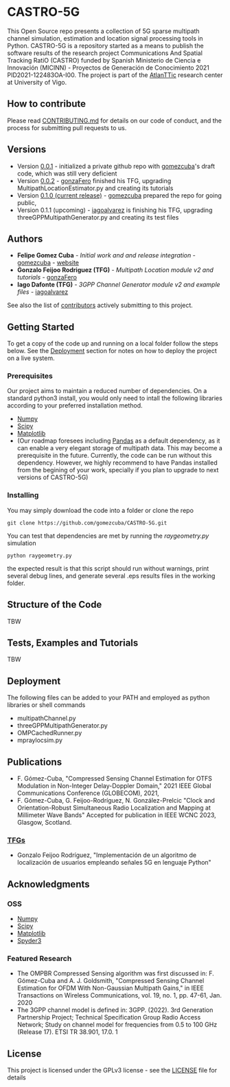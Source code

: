 # CASTRO-5G

This Open Source repo presents a collection of 5G sparse multipath channel simulation, estimation and location signal processing tools in Python. CASTRO-5G is a repository started as a means to publish the software results of the research project Communications And Spatial Tracking RatiO (CASTRO) funded by Spanish Ministerio de Ciencia e Innovación (MICINN) - Proyectos de Generación de Conocimiento 2021 PID2021-122483OA-I00. The project is part of the [AtlanTTic](atlanttic.uvigo.es/) research center at University of Vigo.

## How to contribute

Please read [CONTRIBUTING.md](CONTRIBUTE.md) for details on our code of conduct, and the process for submitting pull requests to us.

## Versions

* Version [0.0.1](https://github.com/gomezcuba/CASTRO-5G/commit/4bec7196ccf48104f0ba5c6844e80f751b8f4db1) - initialized a private github repo with [gomezcuba](https://github.com/gomezcuba)'s draft code, which was still very deficient
* Version [0.0.2](https://github.com/gomezcuba/CASTRO-5G/commit/2cdb85b31b8327e2401333abb74ab661c051118a) - [gonzaFero](https://github.com/gonzaFero) finished his TFG, upgrading MultipathLocationEstimator.py and creating its tutorials
* Version [0.1.0 (current release)](https://github.com/gomezcuba/CASTRO-5G/releases/tag/v0.1.0-alpha.multipathlocationlibrary) - [gomezcuba](https://github.com/gomezcuba) prepared the repo for going public, 
* Version 0.1.1 (upcoming) - [iagoalvarez](https://github.com/iagoalvarez) is finishing his TFG, upgrading threeGPPMultipathGenerator.py and creating its test files

## Authors

* **Felipe Gomez Cuba** - *Initial work and and release integration* - [gomezcuba](https://github.com/gomezcuba) - [website](https://www.felipegomezcuba.info/)
* **Gonzalo Feijoo Rodriguez (TFG)** - *Multipath Location module v2 and tutorials* - [gonzaFero](https://github.com/gonzaFero)
* **Iago Dafonte (TFG)** - *3GPP Channel Generator module v2 and example files* - [iagoalvarez](https://github.com/iagoalvarez)

See also the list of [contributors](https://github.com/your/project/contributors) actively submitting to this project.

## Getting Started

To get a copy of the code up and running on a local folder follow the steps below. See the [Deployment](#deployment) section for notes on how to deploy the project on a live system.

### Prerequisites

Our project aims to maintain a reduced number of dependencies. On a standard python3 install, you would only need to intall the following libraries according to your preferred installation method.

* [Numpy](https://numpy.org/)
* [Scipy](https://scipy.org/)
* [Matplotlib](https://matplotlib.org/)
* (Our roadmap foresees including [Pandas](https://pandas.pydata.org/) as a default dependency, as it can enable a very elegant storage of multipath data. This may become a prerequisite in the future. Currently, the code can be run without this dependency. However, we highly recommend to have Pandas installed from the begining of your work, specially if you plan to upgrade to next versions of CASTRO-5G)

### Installing

You may simply download the code into a folder or clone the repo

```
git clone https://github.com/gomezcuba/CASTRO-5G.git
```

You can test that dependencies are met by running the *raygeometry.py* simulation

```
python raygeometry.py
```

the expected result is that this script should run without warnings, print several debug lines, and generate several .eps results files in the working folder.

## Structure of the Code

TBW

## Tests, Examples and Tutorials

TBW

## Deployment

The following files can be added to your PATH and employed as python libraries or shell commands

* multipathChannel.py
* threeGPPMultipathGenerator.py
* OMPCachedRunner.py
* mpraylocsim.py

##  Publications

* F. Gómez-Cuba, "Compressed Sensing Channel Estimation for OTFS Modulation in Non-Integer Delay-Doppler Domain," 2021 IEEE Global Communications Conference (GLOBECOM), 2021,
* F. Gómez-Cuba, G. Feijoo-Rodríguez, N. González-Prelcic "Clock and Orientation-Robust Simultaneous Radio Localization and Mapping at Millimeter Wave Bands" Accepted for publication in IEEE WCNC 2023, Glasgow, Scotland.

###  [TFGs](https://teleco.uvigo.es/es/estudos/organizacion-academica/tfg-tfm/)

* Gonzalo Feijoo Rodríguez, "Implementación de un algoritmo de localización de usuarios empleando señales 5G en lenguaje Python"

##  Acknowledgments

### OSS

* [Numpy](https://numpy.org/)
* [Scipy](https://scipy.org/)
* [Matplotlib](https://matplotlib.org/)
* [Spyder3](https://www.spyder-ide.org/)

### Featured Research

* The OMPBR Compressed Sensing algorithm was first discussed in: F. Gómez-Cuba and A. J. Goldsmith, "Compressed Sensing Channel Estimation for OFDM With Non-Gaussian Multipath Gains," in IEEE Transactions on Wireless Communications, vol. 19, no. 1, pp. 47-61, Jan. 2020
* The 3GPP channel model is defined in: 3GPP. (2022). 3rd Generation Partnership Project; Technical Specification Group Radio Access Network; Study on channel model for frequencies from 0.5 to 100 GHz (Release 17). ETSI TR 38.901, 17.0.
1
## License

This project is licensed under the GPLv3 license - see the [LICENSE](LICENSE) file for details